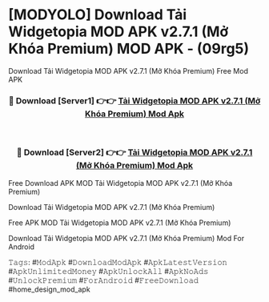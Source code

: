 # [MODYOLO] Download Tải Widgetopia MOD APK v2.7.1 (Mở Khóa Premium) MOD APK - (09rg5)
Download Tải Widgetopia MOD APK v2.7.1 (Mở Khóa Premium) Free Mod APK

<div align="center">
<h3>🔴 Download [Server1] 👉👉 <a href="https://apk-comot.site?title=Tải_Widgetopia_MOD_APK_v2.7.1_(Mở_Khóa_Premium)">Tải Widgetopia MOD APK v2.7.1 (Mở Khóa Premium) Mod Apk</a></h3><br>

<h3>🔴 Download [Server2] 👉👉 <a href="https://apk-comot.site?title=Tải_Widgetopia_MOD_APK_v2.7.1_(Mở_Khóa_Premium)">Tải Widgetopia MOD APK v2.7.1 (Mở Khóa Premium) Mod Apk</a></h3>
</div>


Free Download APK MOD Tải Widgetopia MOD APK v2.7.1 (Mở Khóa Premium)

Download Tải Widgetopia MOD APK v2.7.1 (Mở Khóa Premium) 

Free APK MOD Tải Widgetopia MOD APK v2.7.1 (Mở Khóa Premium) 

Download Tải Widgetopia MOD APK v2.7.1 (Mở Khóa Premium) Mod For Android

𝚃𝚊𝚐𝚜: #𝙼𝚘𝚍𝙰𝚙𝚔 #𝙳𝚘𝚠𝚗𝚕𝚘𝚊𝚍𝙼𝚘𝚍𝙰𝚙𝚔 #𝙰𝚙𝚔𝙻𝚊𝚝𝚎𝚜𝚝𝚅𝚎𝚛𝚜𝚒𝚘𝚗 #𝙰𝚙𝚔𝚄𝚗𝚕𝚒𝚖𝚒𝚝𝚎𝚍𝙼𝚘𝚗𝚎𝚢 #𝙰𝚙𝚔𝚄𝚗𝚕𝚘𝚌𝚔𝙰𝚕𝚕 #𝙰𝚙𝚔𝙽𝚘𝙰𝚍𝚜 #𝚄𝚗𝚕𝚘𝚌𝚔𝙿𝚛𝚎𝚖𝚒𝚞𝚖 #𝙵𝚘𝚛𝙰𝚗𝚍𝚛𝚘𝚒𝚍 #𝙵𝚛𝚎𝚎𝙳𝚘𝚠𝚗𝚕𝚘𝚊𝚍 #home_design_mod_apk